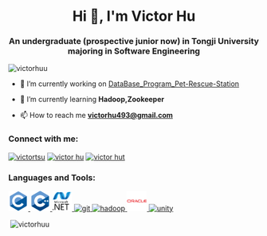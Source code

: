 <h1 align="center">Hi 👋, I'm Victor Hu</h1>
<h3 align="center">An undergraduate (prospective junior now) in Tongji University majoring in Software Engineering</h3>

<p align="left"> <img src="https://komarev.com/ghpvc/?username=victorhuu&label=Profile%20views&color=0e75b6&style=flat" alt="victorhuu" /> </p>

- 🔭 I’m currently working on [DataBase_Program_Pet-Rescue-Station](https://github.com/shiguangbiyi/DataBase_Program_Pet-Rescue-Station)

- 🌱 I’m currently learning **Hadoop,Zookeeper**

- 📫 How to reach me **victorhu493@gmail.com**

<h3 align="left">Connect with me:</h3>
<p align="left">
<a href="https://twitter.com/victortsu" target="blank"><img align="center" src="https://raw.githubusercontent.com/rahuldkjain/github-profile-readme-generator/master/src/images/icons/Social/twitter.svg" alt="victortsu" height="30" width="40" /></a>
<a href="https://www.linkedin.com/in/victor-hu-087768240/" target="blank"><img align="center" src="https://raw.githubusercontent.com/rahuldkjain/github-profile-readme-generator/master/src/images/icons/Social/linked-in-alt.svg" alt="victor hu" height="30" width="40" /></a>
<a href="https://stackoverflow.com/users/18845270/victor-hut" target="blank"><img align="center" src="https://raw.githubusercontent.com/rahuldkjain/github-profile-readme-generator/master/src/images/icons/Social/stack-overflow.svg" alt="victor hut" height="30" width="40" /></a>
</p>

<h3 align="left">Languages and Tools:</h3>
<p align="left"> <a href="https://www.cprogramming.com/" target="_blank" rel="noreferrer"> <img src="https://raw.githubusercontent.com/devicons/devicon/master/icons/c/c-original.svg" alt="c" width="40" height="40"/> </a> <a href="https://www.w3schools.com/cpp/" target="_blank" rel="noreferrer"> <img src="https://raw.githubusercontent.com/devicons/devicon/master/icons/cplusplus/cplusplus-original.svg" alt="cplusplus" width="40" height="40"/> </a> <a href="https://dotnet.microsoft.com/" target="_blank" rel="noreferrer"> <img src="https://raw.githubusercontent.com/devicons/devicon/master/icons/dot-net/dot-net-original-wordmark.svg" alt="dotnet" width="40" height="40"/> </a> <a href="https://git-scm.com/" target="_blank" rel="noreferrer"> <img src="https://www.vectorlogo.zone/logos/git-scm/git-scm-icon.svg" alt="git" width="40" height="40"/> </a> <a href="https://hadoop.apache.org/" target="_blank" rel="noreferrer"> <img src="https://www.vectorlogo.zone/logos/apache_hadoop/apache_hadoop-icon.svg" alt="hadoop" width="40" height="40"/> </a> <a href="https://www.java.com" target="_blank" rel="noreferrer">  <a href="https://www.oracle.com/" target="_blank" rel="noreferrer"> <img src="https://raw.githubusercontent.com/devicons/devicon/master/icons/oracle/oracle-original.svg" alt="oracle" width="40" height="40"/> </a> <a href="https://unity.com/" target="_blank" rel="noreferrer"> <img src="https://www.vectorlogo.zone/logos/unity3d/unity3d-icon.svg" alt="unity" width="40" height="40"/> </a> </p>

<p>&nbsp;<img align="center" src="https://github-readme-stats.vercel.app/api?username=victorhuu&show_icons=true&locale=en" alt="victorhuu" /></p>
